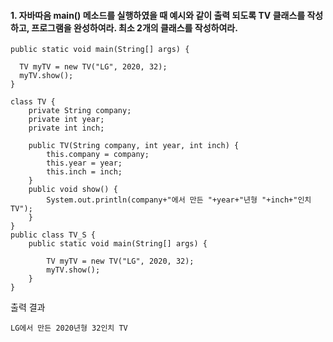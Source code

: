 #### 1. 자바따음 main() 메소드를 실행하였을 때 예시와 같이 출력 되도록 TV 클래스를 작성하고, 프로그램을 완성하여라. 최소 2개의 클래스를 작성하여라.
```
public static void main(String[] args) {
		
  TV myTV = new TV("LG", 2020, 32);
  myTV.show();
}
```
```
class TV {
	private String company;
	private int year;
	private int inch;
	
	public TV(String company, int year, int inch) {
		this.company = company;
		this.year = year;
		this.inch = inch;
	}
	public void show() {
		System.out.println(company+"에서 만든 "+year+"년형 "+inch+"인치 TV");
	}
}
public class TV_S {
	public static void main(String[] args) {
		
		TV myTV = new TV("LG", 2020, 32);
		myTV.show();
	}
}
```
출력 결과
```
LG에서 만든 2020년형 32인치 TV
```

